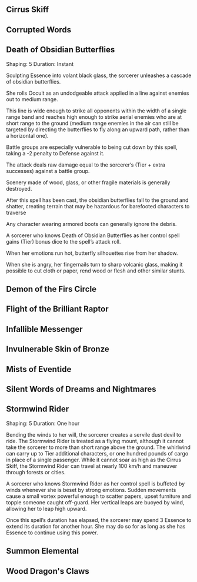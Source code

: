 ## Cirrus Skiff


## Corrupted Words


## Death of Obsidian Butterflies
Shaping: 5
Duration: Instant

Sculpting Essence into volant black glass, the sorcerer unleashes a cascade of obsidian butterflies.

She rolls Occult as an undodgeable attack applied in a line against enemies out to medium range.

This line is wide enough to strike all opponents within the width of a single range band and reaches high enough to strike aerial enemies who are at short range to the ground (medium range enemies in the air can still be targeted by directing the butterflies to fly along an upward path, rather than a horizontal one).

Battle groups are especially vulnerable to being cut down by this spell, taking a -2 penalty to Defense against it.

The attack deals raw damage equal to the sorcerer’s (Tier + extra successes) against a battle group.

Scenery made of wood, glass, or other fragile materials is generally destroyed.

After this spell has been cast, the obsidian butterflies fall to the ground and shatter, creating terrain that may be hazardous for barefooted characters to traverse

Any character wearing armored boots can generally ignore the debris.

A sorcerer who knows Death of Obsidian Butterflies as her control spell gains (Tier) bonus dice to the spell’s attack roll.

When her emotions run hot, butterfly silhouettes rise from her shadow.

When she is angry, her fingernails turn to sharp volcanic glass, making it possible to cut cloth or paper, rend wood or flesh and other similar stunts.


## Demon of the Firs Circle


## Flight of the Brilliant Raptor


## Infallible Messenger


## Invulnerable Skin of Bronze


## Mists of Eventide


## Silent Words of Dreams and Nightmares


## Stormwind Rider
Shaping: 5
Duration: One hour

Bending the winds to her will, the sorcerer creates a servile dust devil to ride.
The Stormwind Rider is treated as a flying mount, although it cannot take the sorcerer to more than short range above the ground.
The whirlwind can carry up to Tier additional characters, or one hundred pounds of cargo in place of a single passenger.
While it cannot soar as high as the Cirrus Skiff, the Stormwind Rider can travel at nearly 100 km/h and maneuver through forests or cities.

A sorcerer who knows Stormwind Rider as her control spell is buffeted by winds whenever she is beset by strong emotions.
Sudden movements cause a small vortex powerful enough to scatter papers, upset furniture and topple someone caught off-guard.
Her vertical leaps are buoyed by wind, allowing her to leap high upward.

Once this spell’s duration has elapsed, the sorcerer may spend 3 Essence to extend its duration for another hour.
She may do so for as long as she has Essence to continue using this power.


## Summon Elemental


## Wood Dragon's Claws
